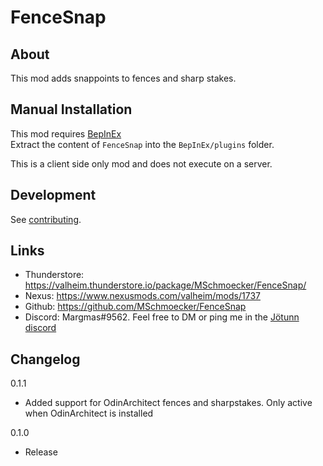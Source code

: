 # FenceSnap

## About
This mod adds snappoints to fences and sharp stakes.


## Manual Installation
This mod requires [BepInEx](https://valheim.thunderstore.io/package/denikson/BepInExPack_Valheim) \
Extract the content of `FenceSnap` into the `BepInEx/plugins` folder.

This is a client side only mod and does not execute on a server.


## Development
See [contributing](https://github.com/MSchmoecker/FenceSnap/blob/master/CONTRIBUTING.md).


## Links
- Thunderstore: https://valheim.thunderstore.io/package/MSchmoecker/FenceSnap/
- Nexus: https://www.nexusmods.com/valheim/mods/1737
- Github: https://github.com/MSchmoecker/FenceSnap
- Discord: Margmas#9562. Feel free to DM or ping me in the [Jötunn discord](https://discord.gg/DdUt6g7gyA)


## Changelog
0.1.1
- Added support for OdinArchitect fences and sharpstakes. Only active when OdinArchitect is installed

0.1.0
- Release
